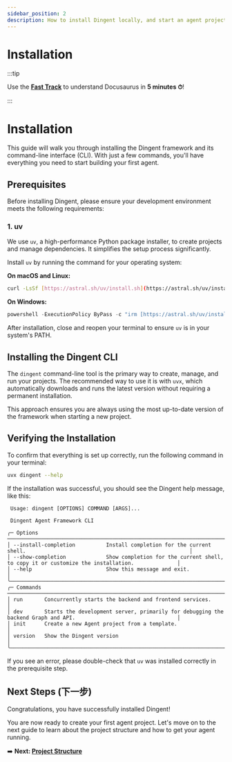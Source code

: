 ```yaml
---
sidebar_position: 2
description: How to install Dingent locally, and start an agent project in no time.
---
```


# Installation

:::tip

Use the **[Fast Track](./introduction.md#fast-track)** to understand Docusaurus in **5 minutes ⏱**!

:::


# Installation

This guide will walk you through installing the Dingent framework and its command-line interface (CLI). With just a few commands, you'll have everything you need to start building your first agent.

## Prerequisites

Before installing Dingent, please ensure your development environment meets the following requirements:


### 1. uv

We use `uv`, a high-performance Python package installer, to create projects and manage dependencies. It simplifies the setup process significantly.

Install `uv` by running the command for your operating system:

**On macOS and Linux:**

```bash
curl -LsSf [https://astral.sh/uv/install.sh](https://astral.sh/uv/install.sh) | sh
```

**On Windows:**

```powershell
powershell -ExecutionPolicy ByPass -c "irm [https://astral.sh/uv/install.ps1](https://astral.sh/uv/install.ps1) | iex"
```

After installation, close and reopen your terminal to ensure `uv` is in your system's PATH.

## Installing the Dingent CLI

The `dingent` command-line tool is the primary way to create, manage, and run your projects. The recommended way to use it is with `uvx`, which automatically downloads and runs the latest version without requiring a permanent installation.

This approach ensures you are always using the most up-to-date version of the framework when starting a new project.

## Verifying the Installation 

To confirm that everything is set up correctly, run the following command in your terminal:

```bash
uvx dingent --help
```

If the installation was successful, you should see the Dingent help message, like this:

```
 Usage: dingent [OPTIONS] COMMAND [ARGS]...                                                                                    
                                                                                                                               
 Dingent Agent Framework CLI                                                                                                   
                                                                                                                               
╭─ Options ───────────────────────────────────────────────────────────────────────────────────────────────────────────────────╮
│ --install-completion          Install completion for the current shell.                                                     │
│ --show-completion             Show completion for the current shell, to copy it or customize the installation.              │
│ --help                        Show this message and exit.                                                                   │
╰─────────────────────────────────────────────────────────────────────────────────────────────────────────────────────────────╯
╭─ Commands ──────────────────────────────────────────────────────────────────────────────────────────────────────────────────╮
│ run       Concurrently starts the backend and frontend services.                                                            │
│ dev       Starts the development server, primarily for debugging the backend Graph and API.                                 │
│ init      Create a new Agent project from a template.                                                                       │
│ version   Show the Dingent version                                                                                          │
╰─────────────────────────────────────────────────────────────────────────────────────────────────────────────────────────────╯
```

If you see an error, please double-check that `uv` was installed correctly in the prerequisite step.

## Next Steps (下一步)

Congratulations, you have successfully installed Dingent\!

You are now ready to create your first agent project. Let's move on to the next guide to learn about the project structure and how to get your agent running.

➡️ **Next: [Project Structure](/project-structure.md)**

